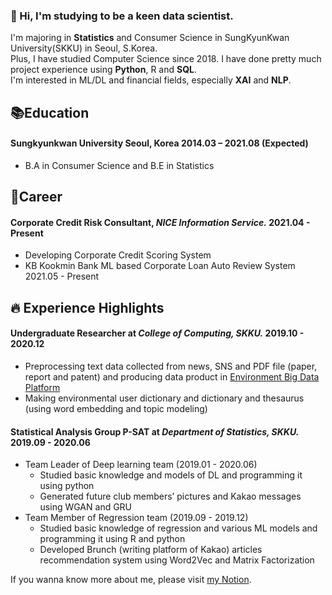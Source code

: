 ### :wave: Hi, I'm studying to be a keen data scientist. 
  
I'm majoring in **Statistics** and Consumer Science in SungKyunKwan University(SKKU) in Seoul, S.Korea.  
Plus, I have studied Computer Science since 2018. I have done pretty much project experience using **Python**, R and **SQL**.  
I'm interested in ML/DL and financial fields, especially **XAI** and **NLP**.
  
  
## 📚Education
#### **Sungkyunkwan University       Seoul, Korea**       2014.03 – 2021.08 (Expected)
  - B.A in Consumer Science and B.E in Statistics
  
  
## 💼Career
#### **Corporate Credit Risk Consultant, *NICE Information Service.***       2021.04 - Present
  - Developing Corporate Credit Scoring System
  - KB Kookmin Bank ML based Corporate Loan Auto Review System        2021.05 - Present
  
  
## :fire: Experience Highlights
#### **Undergraduate Researcher at *College of Computing, SKKU.***       2019.10 - 2020.12
  - Preprocessing text data collected from news, SNS and PDF file (paper, report and patent) and producing data product in [Environment Big Data Platform](https://www.bigdata-environment.kr/user/main.do)
  - Making environmental user dictionary and dictionary and thesaurus (using word embedding and topic modeling)
  
#### **Statistical Analysis Group P-SAT at *Department of Statistics, SKKU.***        2019.09 - 2020.06
  - Team Leader of Deep learning team (2019.01 - 2020.06)
    - Studied basic knowledge and models of DL and programming it using python
    - Generated future club members’ pictures and Kakao messages using WGAN and GRU
  - Team Member of Regression team (2019.09 - 2019.12)
    - Studied basic knowledge of regression and various ML models and programming it using R and python
    - Developed Brunch (writing platform of Kakao) articles recommendation system using Word2Vec and Matrix Factorization
  
  
If you wanna know more about me, please visit [my Notion](https://bit.ly/3bI1w6y).

<!--
**circle-sphere/circle-sphere** is a ✨ _special_ ✨ repository because its `README.md` (this file) appears on your GitHub profile.
Here are some ideas to get you started:

- 🔭 I’m currently working on ...
- 🌱 I’m currently learning ...
- 👯 I’m looking to collaborate on ...
- 🤔 I’m looking for help with ...
- 💬 Ask me about ...
- 📫 How to reach me: ...
- 😄 Pronouns: ...
- ⚡ Fun fact: ...
-->
